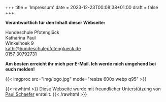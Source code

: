 +++
title = 'Impressum'
date = 2023-12-23T00:08:38+01:00
draft = false
+++

**Verantwortlich für den Inhalt dieser Webseite:**

Hundeschule Pfotenglück  
Katharina Paul  
Winkelhoek 9  
kathi@hundeschulepfotenglueck.de  
0157 30792731

**Am besten erreicht ihr mich per E-Mail. Ich werde mich umgehend bei euch melden!**

{{< imgproc src="img/logo.jpg" mode="resize 600x webp q95"  >}}

{{< rawhtml >}}
Diese Webseite wurde mit freundlicher Unterstützung von <a href="https://realcyber.de">Paul Schaefer</a> erstellt.
{{< /rawhtml >}}

